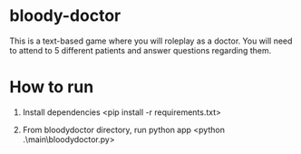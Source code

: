 # bloody-doctor
This is a text-based game where you will roleplay as a doctor. You will need to attend to 5 different patients and answer questions regarding them. 

# How to run
1. Install dependencies
<pip install -r requirements.txt>

2. From bloodydoctor directory, run python app
<python .\main\bloodydoctor.py>
